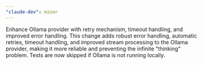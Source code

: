 ```yaml
---
"claude-dev": minor
---
```


Enhance Ollama provider with retry mechanism, timeout handling, and improved error handling. This change adds robust error handling, automatic retries, timeout handling, and improved stream processing to the Ollama provider, making it more reliable and preventing the infinite "thinking" problem. Tests are now skipped if Ollama is not running locally.
